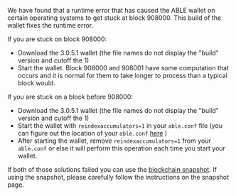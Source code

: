 We have found that a runtime error that has caused the ABLE wallet on certain operating systems to get stuck at block 908000. This build of the wallet fixes the runtime error.

If you are stuck on block 908000:
- Download the 3.0.5.1 wallet (the file names do not display the "build" version and cutoff the 1)
- Start the wallet. Block 908000 and 908001 have some computation that occurs and it is normal for them to take longer to process than a typical block would.

If you are stuck on a block before 908000:
- Download the 3.0.5.1 wallet (the file names do not display the "build" version and cutoff the 1)
- Start the wallet with `reindexaccumulators=1` in your `able.conf` file (you can figure out the location of your `able.conf` [here](https://able.freshdesk.com/support/solutions/articles/30000004664-where-are-my-wallet-dat-blockchain-and-configuration-conf-files-located-) )
- After starting the wallet, remove `reindexaccumulators=1` from your `able.conf` or else it will perform this operation each time you start your wallet.

If both of those solutions failed you can use the [blockchain snapshot](http://178.254.23.111/~pub/ABLE/Daily-Snapshots-Html/ABLE-Daily-Snapshots.html). If using the snapshot, please carefully follow the instructions on the snapshot page.